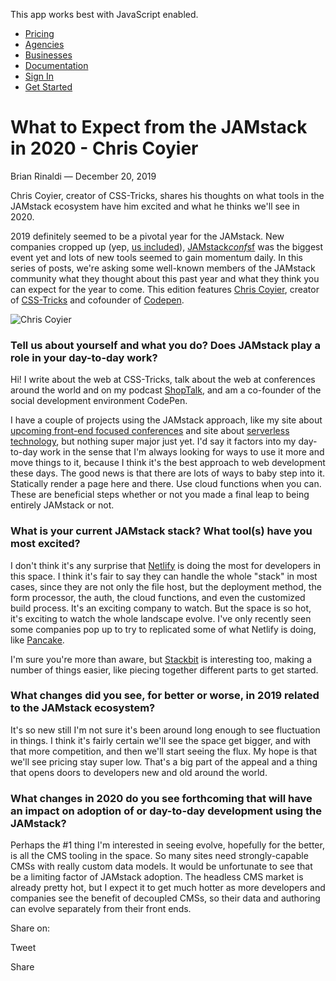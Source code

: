 This app works best with JavaScript enabled.





-   [Pricing](/pricing)
-   [Agencies](/agencies)
-   [Businesses](/businesses)
-   [Documentation](https://www.stackbit.com/docs/)
-   [Sign In](https://app.stackbit.com/)
-   <a href="https://app.stackbit.com/create" class="button-component button-component-theme-accent button-component-hollow"><span>Get Started</span></a>

What to Expect from the JAMstack in 2020 - Chris Coyier
=======================================================

Brian Rinaldi — December 20, 2019

Chris Coyier, creator of CSS-Tricks, shares his thoughts on what tools in the JAMstack ecosystem have him excited and what he thinks we'll see in 2020.

2019 definitely seemed to be a pivotal year for the JAMstack. New companies cropped up (yep, [us included](https://www.stackbit.com/)), [JAMstack*conf*sf](https://jamstackconf.com/sf/) was the biggest event yet and lots of new tools seemed to gain momentum daily. In this series of posts, we're asking some well-known members of the JAMstack community what they thought about this past year and what they think you can expect for the year to come. This edition features [Chris Coyier](https://twitter.com/chriscoyier), creator of [CSS-Tricks](https://css-tricks.com/) and cofounder of [Codepen](https://codepen.io/).

![Chris Coyier](/images/1576846331-chriscoyier.jpg)

### Tell us about yourself and what you do? Does JAMstack play a role in your day-to-day work?

Hi! I write about the web at CSS-Tricks, talk about the web at conferences around the world and on my podcast [ShopTalk](https://shoptalkshow.com/), and am a co-founder of the social development environment CodePen.

I have a couple of projects using the JAMstack approach, like my site about [upcoming front-end focused conferences](https://conferences.css-tricks.com/) and site about [serverless technology](https://serverless.css-tricks.com/), but nothing super major just yet. I'd say it factors into my day-to-day work in the sense that I'm always looking for ways to use it more and move things to it, because I think it's the best approach to web development these days. The good news is that there are lots of ways to baby step into it. Statically render a page here and there. Use cloud functions when you can. These are beneficial steps whether or not you made a final leap to being entirely JAMstack or not.

### What is your current JAMstack stack? What tool(s) have you most excited?

I don't think it's any surprise that [Netlify](https://www.netlify.com/) is doing the most for developers in this space. I think it's fair to say they can handle the whole "stack" in most cases, since they are not only the file host, but the deployment method, the form processor, the auth, the cloud functions, and even the customized build process. It's an exciting company to watch. But the space is so hot, it's exciting to watch the whole landscape evolve. I've only recently seen some companies pop up to try to replicated some of what Netlify is doing, like [Pancake](https://www.pancake.io/).

I'm sure you're more than aware, but [Stackbit](https://www.stackbit.com/) is interesting too, making a number of things easier, like piecing together different parts to get started.

### What changes did you see, for better or worse, in 2019 related to the JAMstack ecosystem?

It's so new still I'm not sure it's been around long enough to see fluctuation in things. I think it's fairly certain we'll see the space get bigger, and with that more competition, and then we'll start seeing the flux. My hope is that we'll see pricing stay super low. That's a big part of the appeal and a thing that opens doors to developers new and old around the world.

### What changes in 2020 do you see forthcoming that will have an impact on adoption of or day-to-day development using the JAMstack?

Perhaps the \#1 thing I'm interested in seeing evolve, hopefully for the better, is all the CMS tooling in the space. So many sites need strongly-capable CMSs with really custom data models. It would be unfortunate to see that be a limiting factor of JAMstack adoption. The headless CMS market is already pretty hot, but I expect it to get much hotter as more developers and companies see the benefit of decoupled CMSs, so their data and authoring can evolve separately from their front ends.

<span class="post-share-title">Share on:</span>

Tweet

Share













<!-- -->



<!-- -->









